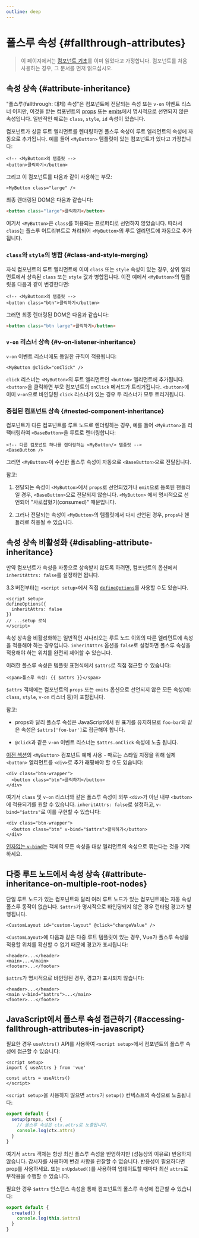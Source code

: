 ```yaml
---
outline: deep
---
```


# 폴스루 속성 {#fallthrough-attributes}

> 이 페이지에서는 [컴포넌트 기초](/guide/essentials/component-basics)를 이미 읽었다고 가정합니다.
컴포넌트를 처음 사용하는 경우, 그 문서를 먼저 읽으십시오.

## 속성 상속 {#attribute-inheritance}

"폴스루(fallthrough: 대체) 속성"은 컴포넌트에 전달되는 속성 또는 `v-on` 이벤트 리스너 이지만, 이것을 받는 컴포넌트의 [props](./props) 또는 [emits](./events.html#declaring-emitted-events)에서 명시적으로 선언되지 않은 속성입니다.
일반적인 예로는 `class`, `style`, `id` 속성이 있습니다.

컴포넌트가 싱글 루트 엘리먼트를 렌더링하면 폴스루 속성이 루트 엘리먼트의 속성에 자동으로 추가됩니다.
예를 들어 `<MyButton>` 템플릿이 있는 컴포넌트가 있다고 가정합니다:

```vue-html
<!-- <MyButton>의 템플릿 -->
<button>클릭하기</button>
```

그리고 이 컴포넌트를 다음과 같이 사용하는 부모:

```vue-html
<MyButton class="large" />
```

최종 렌더링된 DOM은 다음과 같습니다:

```html
<button class="large">클릭하기</button>
```

여기서 `<MyButton>`은 `class`를 허용되는 프로퍼티로 선언하지 않았습니다. 따라서 `class`는 폴스루 어트리뷰트로 처리되어 `<MyButton>`의 루트 엘리먼트에 자동으로 추가됩니다.

### `class`와 `style`의 병합 {#class-and-style-merging}

자식 컴포넌트의 루트 엘리먼트에 이미 `class` 또는 `style` 속성이 있는 경우, 상위 엘리먼트에서 상속된 `class` 또는 `style` 값과 병합됩니다.
이전 예에서 `<MyButton>`의 템플릿을 다음과 같이 변경한다면:

```vue-html
<!-- <MyButton>의 템플릿 -->
<button class="btn">클릭하기</button>
```

그러면 최종 렌더링된 DOM은 다음과 같습니다:

```html
<button class="btn large">클릭하기</button>
```

### `v-on` 리스너 상속 {#v-on-listener-inheritance}

`v-on` 이벤트 리스너에도 동일한 규칙이 적용됩니다:

```vue-html
<MyButton @click="onClick" />
```

`click` 리스너는 `<MyButton>`의 루트 엘리먼트인 `<button>` 엘리먼트에 추가됩니다.
`<button>`을 클릭하면 부모 컴포넌트의 `onClick` 메서드가 트리거됩니다.
`<button>`에 이미 `v-on`으로 바인딩된 `click` 리스너가 있는 경우 두 리스너가 모두 트리거됩니다.

### 중첩된 컴포넌트 상속 {#nested-component-inheritance}

컴포넌트가 다른 컴포넌트를 루트 노드로 렌더링하는 경우, 예를 들어 `<MyButton>`을 리팩터링하여 `<BaseButton>`을 루트로 렌더링합니다:

```vue-html
<!-- 다른 컴포넌트 하나를 렌더링하는 <MyButton/> 템플릿 -->
<BaseButton />
```

그러면 `<MyButton>`이 수신한 폴스루 속성이 자동으로 `<BaseButton>`으로 전달됩니다.

참고:

1. 전달되는 속성이 `<MyButton>`에서 `props`로 선언되었거나 `emit`으로 등록된 핸들러일 경우, `<BaseButton>`으로 전달되지 않습니다.
   `<MyButton>` 에서 명시적으로 선언되어 "사로잡혔기(consumed)" 때문입니다.

2. 그러나 전달되는 속성이 `<MyButton>`의 템플릿에서 다시 선언된 경우, `props`나 핸들러로 허용될 수 있습니다.

## 속성 상속 비활성화 {#disabling-attribute-inheritance}

만약 컴포넌트가 속성을 자동으로 상속받지 않도록 하려면, 컴포넌트의 옵션에서 `inheritAttrs: false`를 설정하면 됩니다.

<div class="composition-api">

3.3 버전부터는 `<script setup>`에서 직접 [`defineOptions`](/api/sfc-script-setup#defineoptions)를 사용할 수도 있습니다.

```vue
<script setup>
defineOptions({
  inheritAttrs: false
})
// ...setup 로직
</script>
```

</div>

속성 상속을 비활성화하는 일반적인 시나리오는 루트 노드 이외의 다른 엘리먼트에 속성을 적용해야 하는 경우입니다.
`inheritAttrs` 옵션을 `false`로 설정하면 폴스루 속성을 적용해야 하는 위치를 완전히 제어할 수 있습니다.

이러한 폴스루 속성은 템플릿 표현식에서 `$attrs`로 직접 접근할 수 있습니다:

```vue-html
<span>폴스루 속성: {{ $attrs }}</span>
```

`$attrs` 객체에는 컴포넌트의 `props` 또는 `emits` 옵션으로 선언되지 않은 모든 속성(예: `class`, `style`, `v-on` 리스너 등)이 포함됩니다.

참고:

- props와 달리 폴스루 속성은 JavaScript에서 원 표기를 유지하므로 `foo-bar`와 같은 속성은 `$attrs['foo-bar']`로 접근해야 합니다.

- `@click`과 같은 `v-on` 이벤트 리스너는 `$attrs.onClick` 속성에 노출 됩니다.

[이전 섹션](#attribute-inheritance)의 `<MyButton>` 컴포넌트 예제 사용 - 때로는 스타일 지정을 위해 실제 `<button>` 엘리먼트를 `<div>`로 추가 래핑해야 할 수도 있습니다:

```vue-html
<div class="btn-wrapper">
  <button class="btn">클릭하기</button>
</div>
```

여기서 `class` 및 `v-on` 리스너와 같은 폴스루 속성이 외부 `<div>`가 아닌 내부 `<button>`에 적용되기를 원할 수 있습니다.
`inheritAttrs: false`로 설정하고, `v-bind="$attrs"`로 이를 구현할 수 있습니다:

```vue-html{2}
<div class="btn-wrapper">
  <button class="btn" v-bind="$attrs">클릭하기</button>
</div>
```

[인자없는 `v-bind`](/guide/essentials/template-syntax.html#dynamically-binding-multiple-attributes)는 객체의 모든 속성을 대상 엘리먼트의 속성으로 묶는다는 것을 기억하세요.

## 다중 루트 노드에서 속성 상속 {#attribute-inheritance-on-multiple-root-nodes}

단일 루트 노드가 있는 컴포넌트와 달리 여러 루트 노드가 있는 컴포넌트에는 자동 속성 폴스루 동작이 없습니다.
`$attrs`가 명시적으로 바인딩되지 않은 경우 런타임 경고가 발행됩니다.

```vue-html
<CustomLayout id="custom-layout" @click="changeValue" />
```

`<CustomLayout>`에 다음과 같은 다중 루트 템플릿이 있는 경우, Vue가 폴스루 속성을 적용할 위치를 확신할 수 없기 때문에 경고가 표시됩니다:

```vue-html
<header>...</header>
<main>...</main>
<footer>...</footer>
```

`$attrs`가 명시적으로 바인딩된 경우, 경고가 표시되지 않습니다:

```vue-html{2}
<header>...</header>
<main v-bind="$attrs">...</main>
<footer>...</footer>
```

## JavaScript에서 폴스루 속성 접근하기 {#accessing-fallthrough-attributes-in-javascript}

<div class="composition-api">

필요한 경우 `useAttrs()` API를 사용하여 `<script setup>`에서 컴포넌트의 폴스루 속성에 접근할 수 있습니다:

```vue
<script setup>
import { useAttrs } from 'vue'

const attrs = useAttrs()
</script>
```

`<script setup>`을 사용하지 않으면 `attrs`가 `setup()` 컨텍스트의 속성으로 노출됩니다:

```js
export default {
  setup(props, ctx) {
    // 폴스루 속성은 ctx.attrs로 노출됩니다.
    console.log(ctx.attrs)
  }
}
```

여기서 `attrs` 객체는 항상 최신 폴스루 속성을 반영하지만 (성능상의 이유로) 반응하지 않습니다. 감시자를 사용하여 변경 사항을 관찰할 수 없습니다. 반응성이 필요하다면 prop를 사용하세요. 또는 `onUpdated()`를 사용하여 업데이트할 때마다 최신 `attrs`로 부작용을 수행할 수 있습니다.


</div>

<div class="options-api">

필요한 경우 `$attrs` 인스턴스 속성을 통해 컴포넌트의 폴스루 속성에 접근할 수 있습니다:

```js
export default {
  created() {
    console.log(this.$attrs)
  }
}
```

</div>

